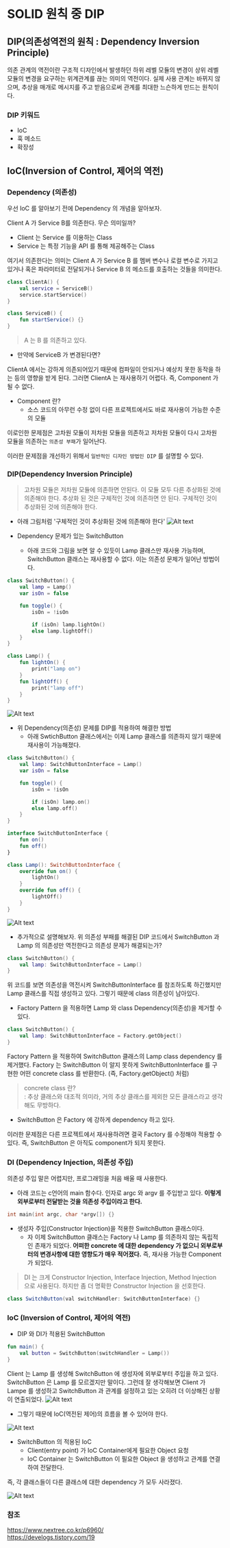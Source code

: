 # SOLID 원칙 중 DIP
## DIP(의존성역전의 원칙 : Dependency Inversion Principle)
의존 관계의 역전이란 구조적 디자인에서 발생하던 하위 레벨 모듈의 변경이 상위 레벨 모듈의 변경을 요구하는 위계관계를 끊는 의미의 역전이다. 실제 사용 관계는 바뀌지 않으며, 추상을 매개로 메시지를 주고 받음으로써 관계를 최대한 느슨하게 만드는 원칙이다.
### DIP 키워드
- IoC
- 훅 메소드
- 확장성

## IoC(Inversion of Control, 제어의 역전)
### Dependency (의존성)
우선 IoC 를 알아보기 전에 Dependency 의 개념을 알아보자.

Client A 가 Service B를 의존한다. 무슨 의미일까? 
- Client 는 Service 를 이용하는 Class
- Service 는 특정 기능을 API 를 통해 제공해주는 Class

여기서 의존한다는 의미는 Client A 가 Service B 를 멤버 변수나 로컬 변수로 가지고 있거나 혹은 파라미터로 전달되거나 Service B 의 메소드를 호출하는 것들을 의미한다.
```kotlin
class ClientA() {
    val service = ServiceB()
    service.startService()
}

class ServiceB() {
    fun startService() {}
}
``` 
> A 는 B 를 의존하고 있다.
- 만약에 ServiceB 가 변경된다면?

ClientA 에서는 강하게 의존되어있기 때문에 컴파일이 안되거나 예상치 못한 동작을 하는 등의 영향을 받게 된다. 그러면 ClientA 는 재사용하기 어렵다. 즉, Component 가 될 수 없다.
- Component 란?
    - 소스 코드의 아무런 수정 없이 다른 프로젝트에서도 바로 재사용이 가능한 수준의 모듈

이로인한 문제점은 고차원 모듈이 저차원 모듈을 의존하고 저차원 모듈이 다시 고차원 모듈을 의존하는 `의존성 부패`가 일어난다.

이러한 문제점을 개선하기 위해서 `일반적인 디자인 방법인 DIP` 를 설명할 수 있다.
### DIP(Dependency Inversion Principle)
> 고차원 모듈은 저차원 모듈에 의존하면 안된다. 이 모듈 모두 다른 추상화된 것에 의존해야 한다. 추상화 된 것은 구체적인 것에 의존하면 안 된다. 구체적인 것이 추상화된 것에 의존해야 한다.

- 아래 그림처럼 '구체적인 것이 추상화된 것에 의존해야 한다'
![Alt text](이미지/dip.png)

- Dependency 문제가 있는 SwitchButton
    - 아래 코드와 그림을 보면 알 수 있듯이 Lamp 클래스만 재사용 가능하며, SwitchButton 클래스는 재사용할 수 없다. 이는 의존성 문제가 일어난 방법이다.
```kotlin
class SwitchButton() {
    val lamp = Lamp()
    var isOn = false

    fun toggle() {
        isOn = !isOn

        if (isOn) lamp.lightOn()
        else lamp.lightOff()
    }
}

class Lamp() {
    fun lightOn() {
        print("lamp on")
    }
    fun lightOff() {
        print("lamp off")
    }
}

```
![Alt text](이미지/problem_switchbutton.png)

- 위 Dependency(의존성) 문제를 DIP를 적용하여 해결한 방법
    - 아래 SwtichButton 클래스에서는 이제 Lamp 클래스를 의존하지 않기 때문에 재사용이 가능해졌다.
```Kotlin
class SwitchButton() {
    val lamp: SwitchButtonInterface = Lamp()
    var isOn = false

    fun toggle() {
        isOn = !isOn

        if (isOn) lamp.on()
        else lamp.off()
    }
}

interface SwitchButtonInterface {
    fun on()
    fun off()
}

class Lamp(): SwitchButtonInterface {
    override fun on() {
        lightOn()
    }
    override fun off() {
        lightOff()
    }
}
```
![Alt text](이미지/solve_swtichbutton.png)

- 추가적으로 설명해보자. 위 의존성 부패를 해결된 DIP 코드에서 SwitchButton 과 Lamp 의 의존성만 역전한다고 의존성 문제가 해결되는가?
```kotlin
class SwitchButton() {
    val lamp: SwitchButtonInterface = Lamp()
}
``` 
위 코드를 보면 의존성을 역전시켜 SwitchButtonInterface 를 참조하도록 하긴했지만 Lamp 클래스를 직접 생성하고 있다. 그렇기 때문에 class 의존성이 남아있다.
- Factory Pattern 을 적용하면 Lamp 와 class Dependency(의존성)을 제거할 수 있다.
```kotlin
class SwitchButton() {
    val lamp: SwitchButtonInterface = Factory.getObject()
}
```
Factory Pattern 을 적용하여 SwitchButton 클래스의 Lamp class dependency 를 제거했다. Factory 는 SwitchButton 이 알지 못하게 SwitchButtonInterface 를 구현한 어떤 concrete class 를 반환한다. (즉, Factory.getObject() 처럼)
> concrete class 란?   
: 추상 클래스와 대조적 의미라, 거의 추상 클래스를 제외한 모든 클래스라고 생각해도 무방하다.
- SwitchButton 은 Factory 에 강하게 dependency 하고 있다.

이러한 문제점은 다른 프로젝트에서 재사용하려면 결국 Factory 를 수정해야 적용할 수 있다. 즉, SwitchButton 은 아직도 component가 되지 못한다.
### DI (Dependency Injection, 의존성 주입)
의존성 주입 말은 어렵지만, 프로그래밍을 처음 배울 때 사용한다.
- 아래 코드는 c언어의 main 함수다. 인자로 argc 와 argv 를 주입받고 있다. **이렇게 외부로부터 전달받는 것을 의존성 주입이라고 한다.**
```c
int main(int argc, char *argv[]) {}
```
- 생성자 주입(Constructor Injection)을 적용한 SwitchButton 클래스이다.
    - 자 이제 SwitchButton 클래스는 Factory 나 Lamp 를 의존하지 않는 독립적인 존재가 되었다. **어떠한 concrete 에 대한 dependency 가 없으니 외부로부터의 변경사항에 대한 영향도가 매우 적어졌다.** 즉, 재사용 가능한 Component 가 되었다.
> DI 는 크게 Constructor Injection, Interface Injection, Method Injection 으로 사용된다. 하지만 좀 더 명확한 Constructor Injection 을 선호한다.
```java
class SwitchButton(val switchHandler: SwitchButtonInterface) {}
```
### IoC (Inversion of Control, 제어의 역전)
- DIP 와 DI가 적용된 SwitchButton
```kotlin
fun main() {
    val button = SwitchButton(switchHandler = Lamp())
}
```
Client 는 Lamp 를 생성해 SwitchButton 에 생성자에 외부로부터 주입을 하고 있다. SwitchButton 은 Lamp 를 모르겠지만 말이다. 그런데 잘 생각해보면 Client 가 Lampe 를 생성하고 SwitchButton 과 관계를 설정하고 있는 오히려 더 이상해진 상황이 연출되었다.
![Alt text](이미지/ioc-1.png)
- 그렇기 때문에 IoC(역전된 제어)의 흐름을 볼 수 있어야 한다.

![Alt text](이미지/ioc-2.png)
- SwitchButton 의 적용된 IoC
    - Client(entry point) 가 IoC Container에게 필요한 Object 요청
    - IoC Container 는 SwitchButton 이 필요한 Object 을 생성하고 관계를 연결하여 전달한다.

즉, 각 클래스들이 다른 클래스에 대한 dependency 가 모두 사라졌다. 

![Alt text](이미지/ioc-3.png)

### 참조
https://www.nextree.co.kr/p6960/   
https://develogs.tistory.com/19